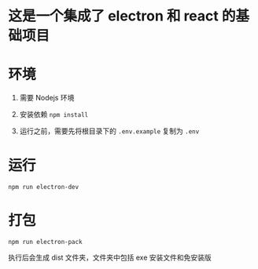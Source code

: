 # 这是一个集成了 electron 和 react 的基础项目

# 环境

1. 需要 Nodejs 环境

2. 安装依赖 `npm install`

3. 运行之前，需要先将根目录下的 `.env.example` 复制为 `.env`

# 运行

`npm run electron-dev`

# 打包

`npm run electron-pack`

执行后会生成 dist 文件夹，文件夹中包括 exe 安装文件和免安装版
